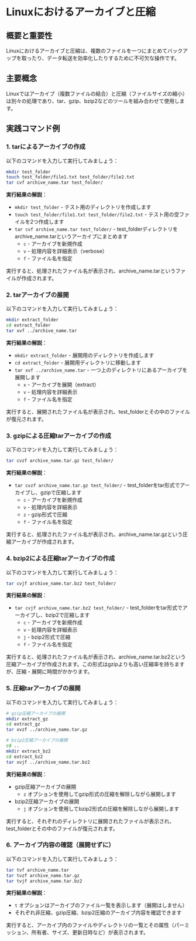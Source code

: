 # Linuxにおけるアーカイブと圧縮

## 概要と重要性
Linuxにおけるアーカイブと圧縮は、複数のファイルを一つにまとめてバックアップを取ったり、データ転送を効率化したりするために不可欠な操作です。

## 主要概念
Linuxではアーカイブ（複数ファイルの結合）と圧縮（ファイルサイズの縮小）は別々の処理であり、tar、gzip、bzip2などのツールを組み合わせて使用します。

## 実践コマンド例

### 1. tarによるアーカイブの作成

以下のコマンドを入力して実行してみましょう：

```bash
mkdir test_folder
touch test_folder/file1.txt test_folder/file2.txt
tar cvf archive_name.tar test_folder/
```

**実行結果の解説**：
- `mkdir test_folder` - テスト用のディレクトリを作成します
- `touch test_folder/file1.txt test_folder/file2.txt` - テスト用の空ファイルを2つ作成します
- `tar cvf archive_name.tar test_folder/` - test_folderディレクトリをarchive_name.tarというアーカイブにまとめます
  - `c` - アーカイブを新規作成
  - `v` - 処理内容を詳細表示（verbose）
  - `f` - ファイル名を指定

実行すると、処理されたファイル名が表示され、archive_name.tarというファイルが作成されます。

### 2. tarアーカイブの展開

以下のコマンドを入力して実行してみましょう：

```bash
mkdir extract_folder
cd extract_folder
tar xvf ../archive_name.tar
```

**実行結果の解説**：
- `mkdir extract_folder` - 展開用のディレクトリを作成します
- `cd extract_folder` - 展開用ディレクトリに移動します
- `tar xvf ../archive_name.tar` - 一つ上のディレクトリにあるアーカイブを展開します
  - `x` - アーカイブを展開（extract）
  - `v` - 処理内容を詳細表示
  - `f` - ファイル名を指定

実行すると、展開されたファイル名が表示され、test_folderとその中のファイルが復元されます。

### 3. gzipによる圧縮tarアーカイブの作成

以下のコマンドを入力して実行してみましょう：

```bash
tar cvzf archive_name.tar.gz test_folder/
```

**実行結果の解説**：
- `tar cvzf archive_name.tar.gz test_folder/` - test_folderをtar形式でアーカイブし、gzipで圧縮します
  - `c` - アーカイブを新規作成
  - `v` - 処理内容を詳細表示
  - `z` - gzip形式で圧縮
  - `f` - ファイル名を指定

実行すると、処理されたファイル名が表示され、archive_name.tar.gzという圧縮アーカイブが作成されます。

### 4. bzip2による圧縮tarアーカイブの作成

以下のコマンドを入力して実行してみましょう：

```bash
tar cvjf archive_name.tar.bz2 test_folder/
```

**実行結果の解説**：
- `tar cvjf archive_name.tar.bz2 test_folder/` - test_folderをtar形式でアーカイブし、bzip2で圧縮します
  - `c` - アーカイブを新規作成
  - `v` - 処理内容を詳細表示
  - `j` - bzip2形式で圧縮
  - `f` - ファイル名を指定

実行すると、処理されたファイル名が表示され、archive_name.tar.bz2という圧縮アーカイブが作成されます。この形式はgzipよりも高い圧縮率を持ちますが、圧縮・展開に時間がかかります。

### 5. 圧縮tarアーカイブの展開

以下のコマンドを入力して実行してみましょう：

```bash
# gzip圧縮アーカイブの展開
mkdir extract_gz
cd extract_gz
tar xvzf ../archive_name.tar.gz

# bzip2圧縮アーカイブの展開
cd ..
mkdir extract_bz2
cd extract_bz2
tar xvjf ../archive_name.tar.bz2
```

**実行結果の解説**：
- gzip圧縮アーカイブの展開
  - `z` オプションを使用してgzip形式の圧縮を解除しながら展開します
- bzip2圧縮アーカイブの展開
  - `j` オプションを使用してbzip2形式の圧縮を解除しながら展開します

実行すると、それぞれのディレクトリに展開されたファイルが表示され、test_folderとその中のファイルが復元されます。

### 6. アーカイブ内容の確認（展開せずに）

以下のコマンドを入力して実行してみましょう：

```bash
tar tvf archive_name.tar
tar tvzf archive_name.tar.gz
tar tvjf archive_name.tar.bz2
```

**実行結果の解説**：
- `t` オプションはアーカイブのファイル一覧を表示します（展開はしません）
- それぞれ非圧縮、gzip圧縮、bzip2圧縮のアーカイブ内容を確認できます

実行すると、アーカイブ内のファイルやディレクトリの一覧とその属性（パーミッション、所有者、サイズ、更新日時など）が表示されます。
